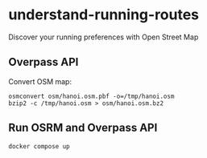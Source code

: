 # understand-running-routes

Discover your running preferences with Open Street Map

## Overpass API

Convert OSM map:

```
osmconvert osm/hanoi.osm.pbf -o=/tmp/hanoi.osm
bzip2 -c /tmp/hanoi.osm > osm/hanoi.osm.bz2
```

## Run OSRM and Overpass API

```
docker compose up
```